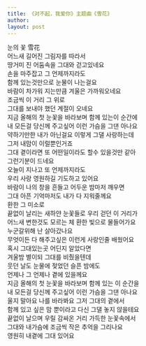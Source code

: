 ```yaml
---
title: 《对不起，我爱你》主题曲《雪花》  
author:
layout: post
---
```

<p>눈의 꽃  雪花<br />
어느새 길어진 그림자를 따라서<br />
땅거미 진 어둠속을 그대와 걷고있네요<br />
손을 마주잡고 그 언제까지라도<br />
함께 있는것만으로 눈물이 나는걸요<br />
바람이 차가워 지는만큼 겨울은 가까워오네요<br />
조금씩 이 거리 그 위로<br />
그대를 보내야 했던 계절이 오네요<br />
지금 올해의 첫 눈꽃을 바라보며 함께 있는이 순간에<br />
내 모든걸 당신께 주고싶어 이런 가슴을 그댄 아나요<br />
약하기만한 내가 아닌걸요 이렇게 그댈 사랑하는데<br />
그저 내맘이 이럴뿐인거죠<br />
그대 곁이라면 또 어떤일이라도 할수 있을것만 같아<br />
그런기분이 드네요<br />
오늘이 지나고 또 언제까지라도<br />
우리 사랑 영원하길 기도하고 있어요<br />
바람이 나의 창을 흔들고 어두운 밤마저 깨우면<br />
그대 아픈 기억마저도 내가 다 지워줄께요<br />
환한 그 미소로<br />
끝없이 날리는 새하얀 눈꽃들로 우리 걷던 이 거리가<br />
어느새 변한것도 모르는 체 환한 빛으로 물들어가요<br />
누군갈위해 난 살아갔나요<br />
무엇이든 다 해주고싶은 이런게 사랑인줄 배웠어요<br />
혹시 그대있는곳 어딘지 알았다면<br />
겨울밤 별이되 그대를 비췄을텐데<br />
웃던 날도 눈물에 젖었던 슬픈 밤에도<br />
언제나 그 언제나 곁에 있을께요<br />
지금 올해의 첫 눈꽃을 바라보며 함께 있는 이 순간을<br />
내 모든걸 당신께 주고싶어 이런 가슴을 그댄 아나요<br />
울지 말아요 나를 바라봐요 그저 그대의 곁에서<br />
함께 있고 싶은 맘 뿐이라고 다신 그댈 놓지 않을테요<br />
끝없이 날으며 우릴 감싸온 거리 가득한 눈꽃속에서<br />
그대와 내가슴에 조금씩 작은 추억을 그리나요<br />
영원히 내곁에 그대 있어요</p>
